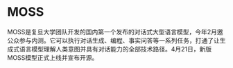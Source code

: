 # MOSS

MOSS是复旦大学团队开发的国内第一个发布的对话式大型语言模型，今年2月邀公众参与内测。它可以执行对话生成、编程、事实问答等一系列任务，打通了让生成式语言模型理解人类意图并具有对话能力的全部技术路径。4月21日，新版MOSS模型正式上线并宣布开源。